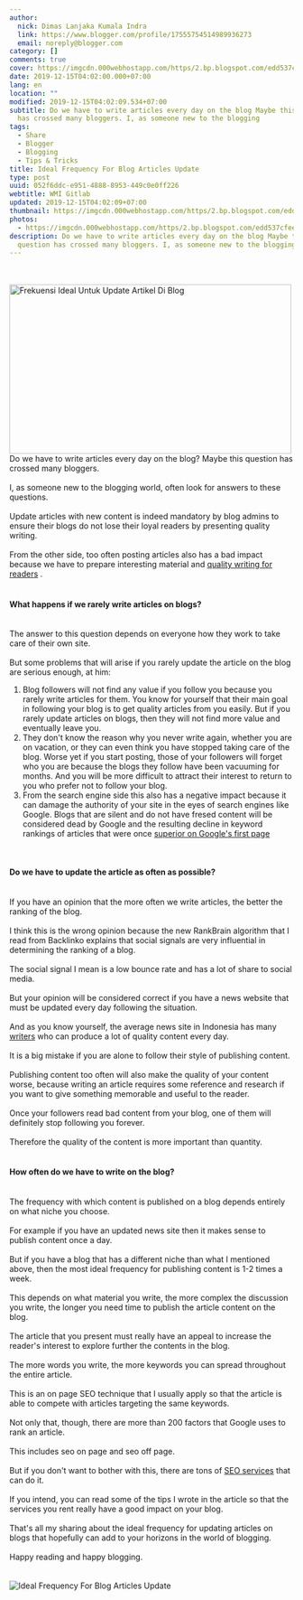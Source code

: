 ```yaml
---
author:
  nick: Dimas Lanjaka Kumala Indra
  link: https://www.blogger.com/profile/17555754514989936273
  email: noreply@blogger.com
category: []
comments: true
cover: https://imgcdn.000webhostapp.com/https/2.bp.blogspot.com/edd537cfee3f5f3a8bde808f052c0934.jpeg
date: 2019-12-15T04:02:00.000+07:00
lang: en
location: ""
modified: 2019-12-15T04:02:09.534+07:00
subtitle: Do we have to write articles every day on the blog Maybe this question
  has crossed many bloggers. I, as someone new to the blogging
tags:
  - Share
  - Blogger
  - Blogging
  - Tips & Tricks
title: Ideal Frequency For Blog Articles Update
type: post
uuid: 052f6ddc-e951-4888-8953-449c0e0ff226
webtitle: WMI Gitlab
updated: 2019-12-15T04:02:09+07:00
thumbnail: https://imgcdn.000webhostapp.com/https/2.bp.blogspot.com/edd537cfee3f5f3a8bde808f052c0934.jpeg
photos:
  - https://imgcdn.000webhostapp.com/https/2.bp.blogspot.com/edd537cfee3f5f3a8bde808f052c0934.jpeg
description: Do we have to write articles every day on the blog Maybe this
  question has crossed many bloggers. I, as someone new to the blogging
---
```


<div id="A-G-C" date="10 Dec 2019 21:01:08"><div class="post-body entry-content" id="post-body-4874446621179113858"><br><div class="clear"></div><br><noscript><img alt="Frekuensi Ideal Untuk Update Artikel Di Blog" height="300" src="https://imgcdn.000webhostapp.com/https/2.bp.blogspot.com/edd537cfee3f5f3a8bde808f052c0934.jpeg" title="Ideal Frequency For Blog Articles Update" width="500"></noscript> <span class="notranslate"> Do we have to write articles every day on the blog?</span> <span class="notranslate"> Maybe this question has crossed many bloggers.</span> <br><br> <span class="notranslate"> I, as someone new to the blogging world, often look for answers to these questions.</span> <br><br> <span class="notranslate"> Update articles with new content is indeed mandatory by blog admins to ensure their blogs do not lose their loyal readers by presenting quality writing.</span> <br><br> <span class="notranslate"> From the other side, too often posting articles also has a bad impact because we have to prepare interesting material and <a href="https://dimaslanjaka.github.io/page/safelink.html?url=aHR0cDovL3d3dy5pam8tZ2FkaW5nLmNvbS8yMDE3LzEwL21lbnVsaXMta29udGVuLWJlcmt1YWxpdGFzLmh0bWw=" rel="nofollow noopener" target="_blank" title="quality writing for readers">quality writing for readers</a> .</span> <br><br><h4>What happens if we rarely write articles on blogs?</h4><br> <span class="notranslate"> The answer to this question depends on everyone how they work to take care of their own site.</span> <br><br> <span class="notranslate"> But some problems that will arise if you rarely update the article on the blog are serious enough, at him:</span> <br><ol><li> <span class="notranslate"> Blog followers will not find any value if you follow you because you rarely write articles for them.</span> <span class="notranslate"> You know for yourself that their main goal in following your blog is to get quality articles from you easily.</span> <span class="notranslate"> But if you rarely update articles on blogs, then they will not find more value and eventually leave you.</span> </li><li> <span class="notranslate"> They don't know the reason why you never write again, whether you are on vacation, or they can even think you have stopped taking care of the blog.</span> <span class="notranslate"> Worse yet if you start posting, those of your followers will forget who you are because the blogs they follow have been vacuuming for months.</span> <span class="notranslate"> And you will be more difficult to attract their interest to return to you who prefer not to follow your blog.</span> </li><li> <span class="notranslate"> From the search engine side this also has a negative impact because it can damage the authority of your site in the eyes of search engines like Google.</span> <span class="notranslate"> Blogs that are silent and do not have fresed content will be considered dead by Google and the resulting decline in keyword rankings of articles that were once <a href="https://dimaslanjaka.github.io/page/safelink.html?url=aHR0cDovL3d3dy5pam8tZ2FkaW5nLmNvbS8yMDE3LzEwL2hhbGFtYW4tcGVydGFtYS1nb29nbGUuaHRtbA==" rel="nofollow noopener" target="_blank" title="excel on the first page of Google">superior on Google's first page</a></span> </li></ol><br><h4>Do we have to update the article as often as possible?</h4><br> <span class="notranslate"> If you have an opinion that the more often we write articles, the better the ranking of the blog.</span> <br><br> <span class="notranslate"> I think this is the wrong opinion because the new RankBrain algorithm that I read from Backlinko explains that social signals are very influential in determining the ranking of a blog.</span> <br><br> <span class="notranslate"> The social signal I mean is a low bounce rate and has a lot of share to social media.</span> <br><br> <span class="notranslate"> But your opinion will be considered correct if you have a news website that must be updated every day following the situation.</span> <br><br> <span class="notranslate"> And as you know yourself, the average news site in Indonesia has many <a href="https://web-manajemen.blogspot.com/p/search.html?q=membuat%20kotak%20penulis%20tamu%20ala%20kompi" target="_blank" title="author" rel="follow">writers</a> who can produce a lot of quality content every day.</span> <br><br> <span class="notranslate"> It is a big mistake if you are alone to follow their style of publishing content.</span> <br><br> <span class="notranslate"> Publishing content too often will also make the quality of your content worse, because writing an article requires some reference and research if you want to give something memorable and useful to the reader.</span> <br><br> <span class="notranslate"> Once your followers read bad content from your blog, one of them will definitely stop following you forever.</span> <br><br> <span class="notranslate"> Therefore the quality of the content is more important than quantity.</span> <br><br><h4>How often do we have to write on the blog?</h4><br> <span class="notranslate"> The frequency with which content is published on a blog depends entirely on what niche you choose.</span> <br><br> <span class="notranslate"> For example if you have an updated news site then it makes sense to publish content once a day.</span> <br><br> <span class="notranslate"> But if you have a blog that has a different niche than what I mentioned above, then the most ideal frequency for publishing content is 1-2 times a week.</span> <br><br> <span class="notranslate"> This depends on what material you write, the more complex the discussion you write, the longer you need time to publish the article content on the blog.</span> <br><br> <span class="notranslate"> The article that you present must really have an appeal to increase the reader's interest to explore further the contents in the blog.</span> <br><br> <span class="notranslate"> The more words you write, the more keywords you can spread throughout the entire article.</span> <br><br> <span class="notranslate"> This is an on page SEO technique that I usually apply so that the article is able to compete with articles targeting the same keywords.</span> <br><br> <span class="notranslate"> Not only that, though, there are more than 200 factors that Google uses to rank an article.</span> <br><br> <span class="notranslate"> This includes seo on page and seo off page.</span> <br><br> <span class="notranslate"> But if you don't want to bother with this, there are tons of <a href="https://dimaslanjaka.github.io/page/safelink.html?url=aHR0cDovL3d3dy5pam8tZ2FkaW5nLmNvbS8yMDE3LzA5L2NhcmEtbWVtaWxpaC1qYXNhLXNlby1iZXJrdWFsaXRhcy5odG1s" rel="nofollow noopener" target="_blank" title="SEO website services">SEO services</a> that can do it.</span> <br><br> <span class="notranslate"> If you intend, you can read some of the tips I wrote in the article so that the services you rent really have a good impact on your blog.</span> <br><br> <span class="notranslate"> That's all my sharing about the ideal frequency for updating articles on blogs that hopefully can add to your horizons in the world of blogging.</span> <br><br> <span class="notranslate"> Happy reading and happy blogging.</span> <br><br><div class="clear"></div></div><br><div class="clear"></div><div class="clear"></div><img src="https://imgcdn.000webhostapp.com/https/imgcdn.000webhostapp.com/1300208ab90810a91fcb013540601b15.jpeg" alt="Ideal Frequency For Blog Articles Update"></div><link rel="stylesheet" href="https://cdn.jsdelivr.net/gh/dimaslanjaka/Web-Manajemen@master/AGC/css/responsive.css"><link rel="stylesheet" href="//cdn.jsdelivr.net/gh/highlightjs/cdn-release@9.16.2/build/styles/default.min.css"><script src="//cdn.jsdelivr.net/gh/highlightjs/cdn-release@9.16.2/build/highlight.min.js"></script><script src="https://codepen.io/dimaslanjaka/pen/dyPYagy.js"></script><script src="https://codepen.io/dimaslanjaka/pen/aQRrbR.js"></script>  <script>document.querySelectorAll("pre,code");
  pretext.forEach(function (el) {
    el.classList.toggle("notranslate", true);
  });</script><script>document.querySelectorAll("pre,code");
  pretext.forEach(function (el) {
    el.classList.toggle("notranslate", true);
  });</script><script>document.querySelectorAll("pre,code");
  pretext.forEach(function (el) {
    el.classList.toggle("notranslate", true);
  });</script>